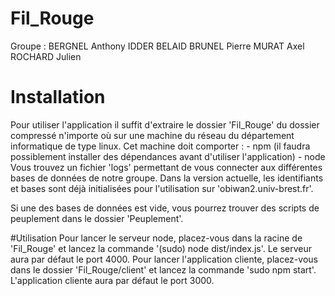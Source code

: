 # Fil_Rouge
Groupe :
    BERGNEL Anthony
    IDDER BELAID
    BRUNEL Pierre
    MURAT Axel
    ROCHARD Julien

# Installation
Pour utiliser l'application il suffit d'extraire le dossier 'Fil_Rouge' du dossier compressé n'importe où sur une machine du réseau du département informatique de type linux.
Cet machine doit comporter :
    - npm (il faudra possiblement installer des dépendances avant d'utiliser l'application)
    - node
Vous trouvez un fichier 'logs' permettant de vous connecter aux différentes bases de données de notre groupe.
Dans la version actuelle, les identifiants et bases sont déjà initialisées pour l'utilisation sur 'obiwan2.univ-brest.fr'.

Si une des bases de données est vide, vous pourrez trouver des scripts de peuplement dans le dossier 'Peuplement'.

#Utilisation
Pour lancer le serveur node, placez-vous dans la racine de 'Fil_Rouge' et lancez la commande '(sudo) node dist/index.js'.
Le serveur aura par défaut le port 4000.
Pour lancer l'application cliente, placez-vous dans le dossier 'Fil_Rouge/client' et lancez la commande 'sudo npm start'.
L'application cliente aura par défaut le port 3000.